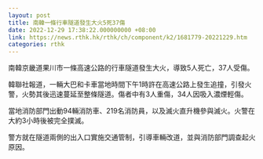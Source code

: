 ```yaml
---
layout: post
title: 南韓一條行車隧道發生大火5死37傷
date: 2022-12-29 17:38:22.000000000 +08:00
link: https://news.rthk.hk/rthk/ch/component/k2/1681779-20221229.htm
categories: rthk
---
```


南韓京畿道果川市一條高速公路的行車隧道發生大火，導致5人死亡，37人受傷。

韓聯社報道，一輛大巴和卡車當地時間下午1時許在高速公路上發生追撞，引發火警，火勢其後迅速蔓延至整條隧道。傷者中有3人重傷，34人因吸入濃煙輕傷。

當地消防部門出動94輛消防車、219名消防員，以及滅火直升機參與滅火。火警在大約3小時後被完全撲滅。

警方就在隧道兩側的出入口實施交通管制，引導車輛改道，並與消防部門調查起火原因。
